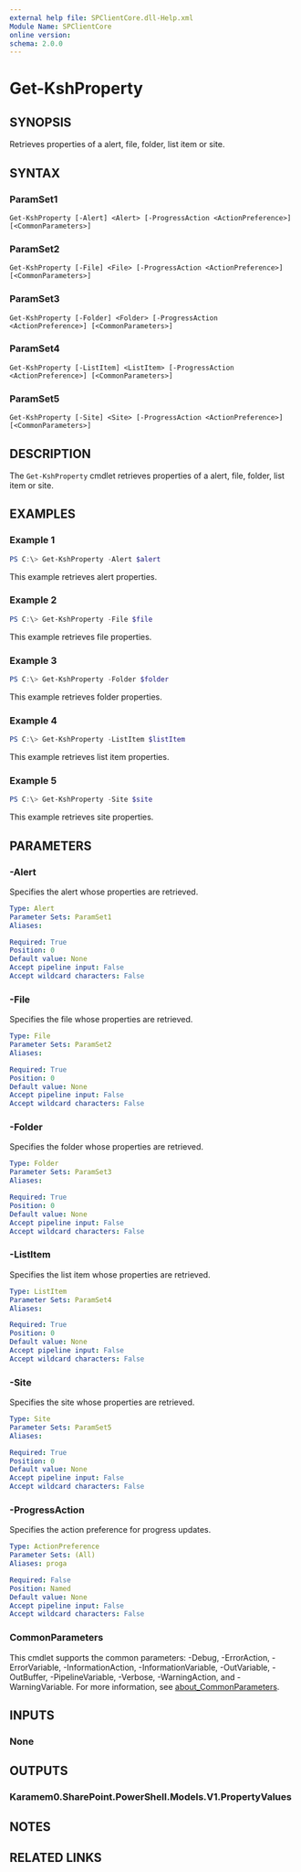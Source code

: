 ```yaml
---
external help file: SPClientCore.dll-Help.xml
Module Name: SPClientCore
online version:
schema: 2.0.0
---
```


# Get-KshProperty

## SYNOPSIS
Retrieves properties of a alert, file, folder, list item or site.

## SYNTAX

### ParamSet1
```
Get-KshProperty [-Alert] <Alert> [-ProgressAction <ActionPreference>] [<CommonParameters>]
```

### ParamSet2
```
Get-KshProperty [-File] <File> [-ProgressAction <ActionPreference>] [<CommonParameters>]
```

### ParamSet3
```
Get-KshProperty [-Folder] <Folder> [-ProgressAction <ActionPreference>] [<CommonParameters>]
```

### ParamSet4
```
Get-KshProperty [-ListItem] <ListItem> [-ProgressAction <ActionPreference>] [<CommonParameters>]
```

### ParamSet5
```
Get-KshProperty [-Site] <Site> [-ProgressAction <ActionPreference>] [<CommonParameters>]
```

## DESCRIPTION
The `Get-KshProperty` cmdlet retrieves properties of a alert, file, folder, list item or site.

## EXAMPLES

### Example 1
```powershell
PS C:\> Get-KshProperty -Alert $alert
```

This example retrieves alert properties.

### Example 2
```powershell
PS C:\> Get-KshProperty -File $file
```

This example retrieves file properties.

### Example 3
```powershell
PS C:\> Get-KshProperty -Folder $folder
```

This example retrieves folder properties.

### Example 4
```powershell
PS C:\> Get-KshProperty -ListItem $listItem
```

This example retrieves list item properties.

### Example 5
```powershell
PS C:\> Get-KshProperty -Site $site
```

This example retrieves site properties.

## PARAMETERS

### -Alert
Specifies the alert whose properties are retrieved.

```yaml
Type: Alert
Parameter Sets: ParamSet1
Aliases:

Required: True
Position: 0
Default value: None
Accept pipeline input: False
Accept wildcard characters: False
```

### -File
Specifies the file whose properties are retrieved.

```yaml
Type: File
Parameter Sets: ParamSet2
Aliases:

Required: True
Position: 0
Default value: None
Accept pipeline input: False
Accept wildcard characters: False
```

### -Folder
Specifies the folder whose properties are retrieved.

```yaml
Type: Folder
Parameter Sets: ParamSet3
Aliases:

Required: True
Position: 0
Default value: None
Accept pipeline input: False
Accept wildcard characters: False
```

### -ListItem
Specifies the list item whose properties are retrieved.

```yaml
Type: ListItem
Parameter Sets: ParamSet4
Aliases:

Required: True
Position: 0
Default value: None
Accept pipeline input: False
Accept wildcard characters: False
```

### -Site
Specifies the site whose properties are retrieved.

```yaml
Type: Site
Parameter Sets: ParamSet5
Aliases:

Required: True
Position: 0
Default value: None
Accept pipeline input: False
Accept wildcard characters: False
```

### -ProgressAction
Specifies the action preference for progress updates.

```yaml
Type: ActionPreference
Parameter Sets: (All)
Aliases: proga

Required: False
Position: Named
Default value: None
Accept pipeline input: False
Accept wildcard characters: False
```

### CommonParameters
This cmdlet supports the common parameters: -Debug, -ErrorAction, -ErrorVariable, -InformationAction, -InformationVariable, -OutVariable, -OutBuffer, -PipelineVariable, -Verbose, -WarningAction, and -WarningVariable. For more information, see [about_CommonParameters](http://go.microsoft.com/fwlink/?LinkID=113216).

## INPUTS

### None
## OUTPUTS

### Karamem0.SharePoint.PowerShell.Models.V1.PropertyValues
## NOTES

## RELATED LINKS

